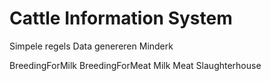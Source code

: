 # Cattle Information System

Simpele regels
Data genereren
Minderk


BreedingForMilk
BreedingForMeat
Milk
Meat
Slaughterhouse
